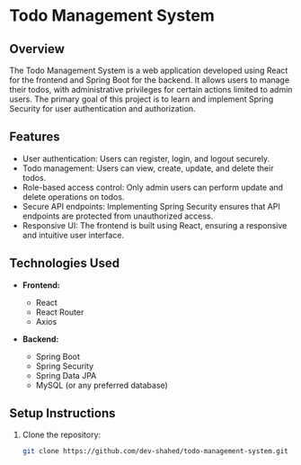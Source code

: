 # Todo Management System

## Overview
The Todo Management System is a web application developed using React for the frontend and Spring Boot for the backend. It allows users to manage their todos, with administrative privileges for certain actions limited to admin users. The primary goal of this project is to learn and implement Spring Security for user authentication and authorization.

## Features
- User authentication: Users can register, login, and logout securely.
- Todo management: Users can view, create, update, and delete their todos.
- Role-based access control: Only admin users can perform update and delete operations on todos.
- Secure API endpoints: Implementing Spring Security ensures that API endpoints are protected from unauthorized access.
- Responsive UI: The frontend is built using React, ensuring a responsive and intuitive user interface.

## Technologies Used
- **Frontend:**
  - React
  - React Router
  - Axios
  
- **Backend:**
  - Spring Boot
  - Spring Security
  - Spring Data JPA
  - MySQL (or any preferred database)


## Setup Instructions
1. Clone the repository:
   ```bash
   git clone https://github.com/dev-shahed/todo-management-system.git

